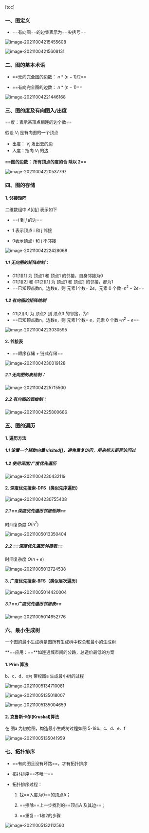 [toc]

### 一、图定义

- ==有向图==的边集表示为==尖括号==

![image-20211004215455608](images/image-20211004215455608.png)

![image-20211004215608131](images/image-20211004215608131.png)







### 二、图的基本术语

- ==无向完全图的边数： $n*(n-1)/2$==

- ==有向完全图的边数： $n*(n-1)$==

![image-20211004221446168](images/image-20211004221446168.png)







### 三、图的度及有向图入/出度

==度：表示某顶点相连的边个数==

假设 $V_i$ 是有向图的一个顶点

- 出度： $V_i$ 发出去的边
- 入度：指向 $V_i$ 的边

**==图的边数： 所有顶点的度的合 除以 2==**

![image-20211004220537797](images/image-20211004220537797.png)







### 四、图的存储

#### 1. 邻接矩阵

二维数组中 $A[i][j]$ 表示如下

- ==$i$ 到 $j$ 的边==

- 1 表示顶点 i 和 j  邻接
- 0表示顶点 i 和 j 不邻接

![image-20211004222428068](images/image-20211004222428068.png)

##### 1.1 无向图的矩阵绘制：

- $G1[1][1]$ 为 顶点1 和 顶点1 的邻接，自身邻接为0
- $G1[1][2]$ 和 $G1[2][1]$  为 顶点1 和 顶点2 的邻接，都为1
- ==已知顶点数n，边数e，则 元素1个数= $2e$，元素 0 个数=$n^2-2e$==

##### 1.2 有向图的矩阵绘制

- $G1[2][3]$ 为 顶点2 到 顶点3 的邻接，为1
- ==已知顶点数n，边数e，则 元素1个数=  $e$，元素 0 个数=$n^2-e$==

![image-20211004223030595](images/image-20211004223030595.png)





#### 2. 邻接表

- ==顺序存储 + 链式存储==

![image-20211004230019128](images/image-20211004230019128.png)

##### 2.1 无向图的表绘制：

![image-20211004225715500](images/image-20211004225715500.png)

##### 2.2 有向图的表绘制：

![image-20211004225800686](images/image-20211004225800686.png)







### 五、图的遍历

#### 1. 遍历方法

##### 1.1 设置一个辅助向量 visited[]，避免重复访问，用来标志是否访问过

##### 1.2 使用深度/广度优先遍历

![image-20211004230432119](images/image-20211004230432119.png)



#### 2. 深度优先搜索-DFS（类似先序遍历）

![image-20211004230755408](images/image-20211004230755408.png)

##### 2.1 ==深度优先遍历邻接矩阵==

时间复杂度 $O(n^2)$

![image-20211005013350404](images/image-20211005013350404.png)

##### 2.2 ==深度优先遍历邻接表==

时间复杂度 $O(n+e)$

![image-20211005013724538](images/image-20211005013724538.png)



#### 3. 广度优先搜索-BFS（类似层次遍历）

![image-20211005014420004](images/image-20211005014420004.png)



##### 3.1 ==广度优先遍历邻接表==

![image-20211005014652776](images/image-20211005014652776.png)





### 六、最小生成树

一个图的最小生成树是图所有生成树中权总和最小的生成树

**==应用：==**如连通城市间的公路，总造价最低的方案

#### 1. Prim 算法

b、c、d、e为 带权图a 生成最小树的过程

![image-20211005134710081](images/image-20211005134710081.png)

![image-20211005135018007](images/image-20211005135018007.png)

![image-20211005135004659](images/image-20211005135004659.png)



#### 2. 克鲁斯卡尔(Kruskal)算法

在 图a 为初始图，构造最小生成树过程如图 5-18b、c、d、e、f

![image-20211005135041959](images/image-20211005135041959.png)









### 七、拓扑排序

- ==有向图且没有环路==，才有拓扑排序

- 拓扑排序==不唯一==

- 拓扑排序过程：

  1. 找==入度为0==的顶点A；

  2. ==擦除==上一步找到的==顶点A 及其边==；

  3. ==重复==1和2的步骤

![image-20211005132112560](images/image-20211005132112560.png)

